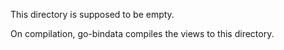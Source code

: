 This directory is supposed to be empty.

On compilation, go-bindata compiles the views to this directory.
